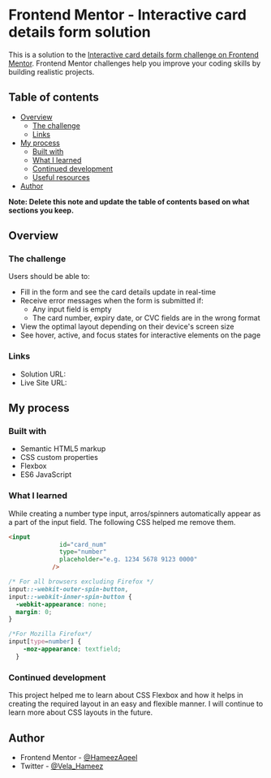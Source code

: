 # Frontend Mentor - Interactive card details form solution

This is a solution to the [Interactive card details form challenge on Frontend Mentor](https://www.frontendmentor.io/challenges/interactive-card-details-form-XpS8cKZDWw). Frontend Mentor challenges help you improve your coding skills by building realistic projects. 

## Table of contents

- [Overview](#overview)
  - [The challenge](#the-challenge)
  - [Links](#links)
- [My process](#my-process)
  - [Built with](#built-with)
  - [What I learned](#what-i-learned)
  - [Continued development](#continued-development)
  - [Useful resources](#useful-resources)
- [Author](#author)

**Note: Delete this note and update the table of contents based on what sections you keep.**

## Overview

### The challenge

Users should be able to:

- Fill in the form and see the card details update in real-time
- Receive error messages when the form is submitted if:
  - Any input field is empty
  - The card number, expiry date, or CVC fields are in the wrong format
- View the optimal layout depending on their device's screen size
- See hover, active, and focus states for interactive elements on the page

### Links

- Solution URL: [](https://github.com/HameezAqeel/interactive-card-details-form)
- Live Site URL:[](https://hameezaqeel.github.io/interactive-card-details-form/)

## My process

### Built with

- Semantic HTML5 markup
- CSS custom properties
- Flexbox
- ES6 JavaScript

### What I learned

While creating a number type input, arros/spinners automatically appear as a part of the input field. The following CSS helped me remove them.

```HTML
<input
              id="card_num"
              type="number"
              placeholder="e.g. 1234 5678 9123 0000"
            />
```
```CSS
/* For all browsers excluding Firefox */
input::-webkit-outer-spin-button,
input::-webkit-inner-spin-button {
  -webkit-appearance: none;
  margin: 0;
}

/*For Mozilla Firefox*/
input[type=number] {
    -moz-appearance: textfield;
  }
```

### Continued development

This project helped me to learn about CSS Flexbox and how it helps in creating the required layout in an easy and flexible manner. I will continue to learn more about CSS layouts in the future. 

## Author

- Frontend Mentor - [@HameezAqeel](https://www.frontendmentor.io/profile/HameezAqeel)
- Twitter - [@Vela_Hameez](https://www.twitter.com/Vela_Hameez)